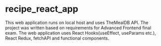 # recipe_react_app
This web application runs on local host and uses TheMealDB API. The project was written based on requirements for Advanced Frontend final exam. The web application uses React Hooks(useEffect, useParams etc.), React Redux, fetchAPI and functional components.
